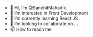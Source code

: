 - 👋 Hi, I’m @SanchitMahadik
- 👀 I’m interested in Front Development
- 🌱 I’m currently learning React JS 
- 💞️ I’m looking to collaborate on ...
- 📫 How to reach me 

<!---
SanchitMahadik/SanchitMahadik is a ✨ special ✨ repository because its `README.md` (this file) appears on your GitHub profile.
You can click the Preview link to take a look at your changes.
--->
